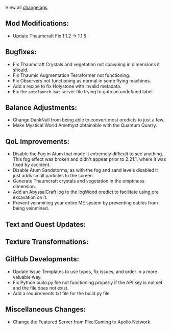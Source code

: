 
View all [changelogs](https://github.com/Divine-Journey-2/Divine-Journey-2/tree/main/changelog)

## Mod Modifications:

- Update Thaumcraft Fix 1.1.2 -> 1.1.5

## Bugfixes:

- Fix Thaumcraft Crystals and vegetation not spawning in dimensions it should.
- Fix Thaumic Augmentation Terraformer not functioning.
- Fix Observers not functioning as normal in some flying machines.
- Add a recipe to fix Holystone with invalid metadata.
- Fix the `autolaunch.bat` server file trying to goto an undefined label.

## Balance Adjustments:

- Change DankNull from being able to convert most oredicts to just a few.
- Make Mystical World Amethyst obtainable with the Quantum Quarry.

## QoL Improvements:

- Disable the Fog in Atum that made it extremely difficult to see anything. This fog effect was broken and didn't appear prior to 2.21.1, where it was fixed by accident.
- Disable Atum Sandstorms, as with the fog and sand levels disabled it just adds small particles to the screen.
- Generate Thaumcraft crystals and vegetation in the emptiness dimension.
- Add an AbyssalCraft log to the logWood oredict to facilitate using ore excavation on it.
- Prevent veinmining your entire ME system by preventing cables from being veinmined.

## Text and Quest Updates:


## Texture Transformations:


## GitHub Developments:

- Update Issue Templates to use types, fix issues, and order in a more valuable way.
- Fix Python build.py file not functioning properly if the API key is not set and the file does not exist.
- Add a requirements.txt file for the build.py file.

## Miscellaneous Changes:

- Change the Featured Server from PixelGaming to Apollo Network.
